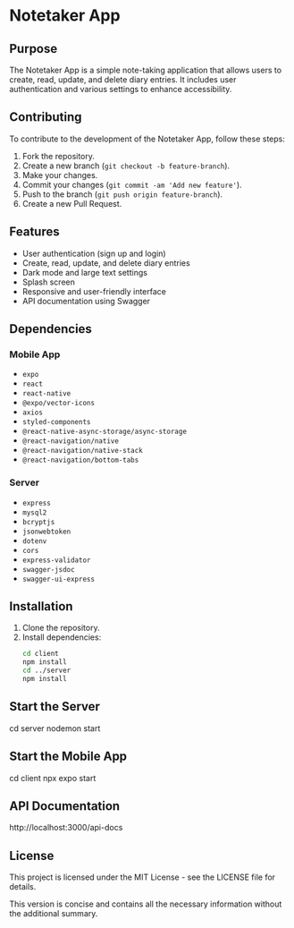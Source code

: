 # Notetaker App

## Purpose

The Notetaker App is a simple note-taking application that allows users to create, read, update, and delete diary entries. It includes user authentication and various settings to enhance accessibility.

## Contributing

To contribute to the development of the Notetaker App, follow these steps:

1. Fork the repository.
2. Create a new branch (`git checkout -b feature-branch`).
3. Make your changes.
4. Commit your changes (`git commit -am 'Add new feature'`).
5. Push to the branch (`git push origin feature-branch`).
6. Create a new Pull Request.

## Features

- User authentication (sign up and login)
- Create, read, update, and delete diary entries
- Dark mode and large text settings
- Splash screen
- Responsive and user-friendly interface
- API documentation using Swagger

## Dependencies

### Mobile App

- `expo`
- `react`
- `react-native`
- `@expo/vector-icons`
- `axios`
- `styled-components`
- `@react-native-async-storage/async-storage`
- `@react-navigation/native`
- `@react-navigation/native-stack`
- `@react-navigation/bottom-tabs`

### Server

- `express`
- `mysql2`
- `bcryptjs`
- `jsonwebtoken`
- `dotenv`
- `cors`
- `express-validator`
- `swagger-jsdoc`
- `swagger-ui-express`

## Installation

1. Clone the repository.
2. Install dependencies:
   ```bash
   cd client
   npm install
   cd ../server
   npm install
   ```

## Start the Server

cd server
nodemon start

## Start the Mobile App

cd client
npx expo start

## API Documentation

http://localhost:3000/api-docs

## License

This project is licensed under the MIT License - see the LICENSE file for details.

This version is concise and contains all the necessary information without the additional summary.
